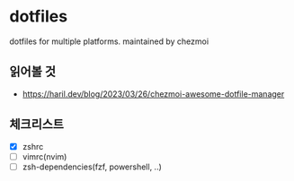 # dotfiles
dotfiles for multiple platforms. maintained by chezmoi

## 읽어볼 것

- https://haril.dev/blog/2023/03/26/chezmoi-awesome-dotfile-manager

## 체크리스트

- [x] zshrc
- [ ] vimrc(nvim)
- [ ] zsh-dependencies(fzf, powershell, ..) 
